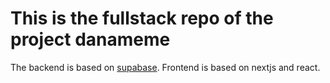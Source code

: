 # This is the fullstack repo of the project danameme

The backend is based on [supabase](https://supabase.com/).
Frontend is based on nextjs and react.
